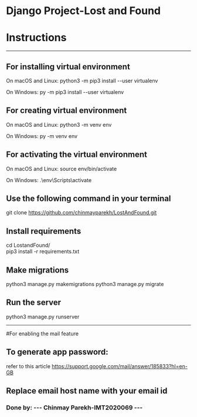 # Django Project-Lost and Found

# Instructions

---
## For installing virtual environment

On macOS and Linux:
python3 -m pip3  install --user virtualenv

On Windows:
py -m pip3 install --user virtualenv

## For creating virtual environment
On macOS and Linux:
python3 -m venv env

On Windows:
py -m venv env

## For activating the virtual environment

On macOS and Linux:
source env/bin/activate

On Windows:
.\env\Scripts\activate

## Use the following command in your terminal
git clone https://github.com/chinmayparekh/LostAndFound.git

## Install requirements
cd LostandFound/ <br/>
pip3 install -r requirements.txt

## Make migrations
python3 manage.py makemigrations
python3 manage.py migrate

## Run the server
python3 manage.py runserver

---
#For enabling the mail feature
 ## To generate app password:
refer to this article https://support.google.com/mail/answer/185833?hl=en-GB

## Replace email host name with your email id

<h3> Done by:
---
                Chinmay Parekh-IMT2020069
---